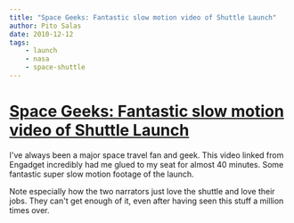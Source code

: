 ```yaml
---
title: "Space Geeks: Fantastic slow motion video of Shuttle Launch"
author: Pito Salas
date: 2010-12-12
tags:
    - launch
    - nasa
    - space-shuttle
---
```

# [Space Geeks: Fantastic slow motion video of Shuttle Launch](None)




I've always been a major space travel fan and geek. This video linked from
Engadget incredibly had me glued to my seat for almost 40 minutes. Some
fantastic super slow motion footage of the launch.

Note especially how the two narrators just love the shuttle and love their
jobs. They can't get enough of it, even after having seen this stuff a million
times over.


